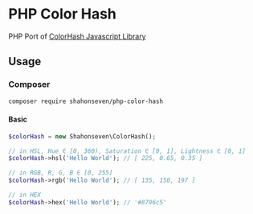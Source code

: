 # PHP Color Hash
PHP Port of [ColorHash Javascript Library](https://github.com/zenozeng/color-hash)

## Usage

### Composer

```bash
composer require shahonseven/php-color-hash
```
#### Basic

```php
$colorHash = new Shahonseven\ColorHash();

// in HSL, Hue ∈ [0, 360), Saturation ∈ [0, 1], Lightness ∈ [0, 1]
$colorHash->hsl('Hello World'); // [ 225, 0.65, 0.35 ]

// in RGB, R, G, B ∈ [0, 255]
$colorHash->rgb('Hello World'); // [ 135, 150, 197 ]

// in HEX
$colorHash->hex('Hello World'); // '#8796c5'
```
